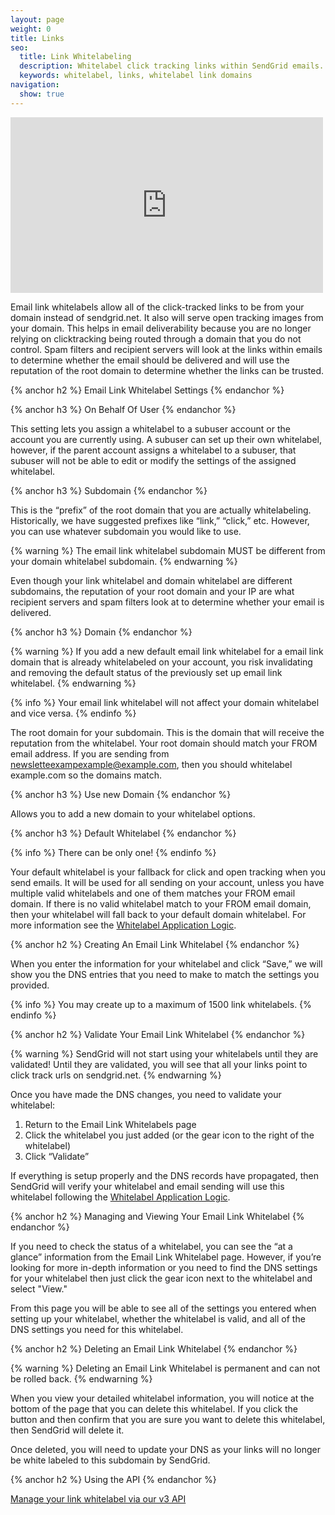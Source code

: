 ```yaml
---
layout: page
weight: 0
title: Links
seo:
  title: Link Whitelabeling
  description: Whitelabel click tracking links within SendGrid emails.
  keywords: whitelabel, links, whitelabel link domains
navigation:
  show: true
---
```


<iframe src="https://player.vimeo.com/video/149664450" width="500" height="281" frameborder="0" webkitallowfullscreen mozallowfullscreen allowfullscreen></iframe>

Email link whitelabels allow all of the click-tracked links to be from your domain instead of sendgrid.net. It also will serve open tracking images from your domain. This helps in email deliverability because you are no longer relying on clicktracking being routed through a domain that you do not control. Spam filters and recipient servers will look at the links within emails to determine whether the email should be delivered and will use the reputation of the root domain to determine whether the links can be trusted.

{% anchor h2 %}
Email Link Whitelabel Settings
{% endanchor %}

{% anchor h3 %}
On Behalf Of User
{% endanchor %}

This setting lets you assign a whitelabel to a subuser account or the account you are currently using. A subuser can set up their own whitelabel, however, if the parent account assigns a whitelabel to a subuser, that subuser will not be able to edit or modify the settings of the assigned whitelabel.

{% anchor h3 %}
Subdomain
{% endanchor %}

This is the “prefix” of the root domain that you are actually whitelabeling. Historically, we have suggested prefixes like “link,” “click,” etc. However, you can use whatever subdomain you would like to use.

{% warning %}
The email link whitelabel subdomain MUST be different from your domain whitelabel subdomain.
{% endwarning %}

Even though your link whitelabel and domain whitelabel are different subdomains, the reputation of your root domain and your IP are what recipient servers and spam filters look at to determine whether your email is delivered.

{% anchor h3 %}
Domain
{% endanchor %}

{% warning %}
If you add a new default email link whitelabel for a email link domain that is already whitelabeled on your account, you risk invalidating and removing the default status of the previously set up email link whitelabel.
{% endwarning %}

{% info %}
Your email link whitelabel will not affect your domain whitelabel and vice versa.
{% endinfo %}

The root domain for your subdomain. This is the domain that will receive the reputation from the whitelabel. Your root domain should match your FROM email address. If you are sending from newsletteexampexample@example.com, then you should whitelabel example.com so the domains match.

{% anchor h3 %}
Use new Domain
{% endanchor %}

Allows you to add a new domain to your whitelabel options.

{% anchor h3 %}
Default Whitelabel
{% endanchor %}

{% info %}
There can be only one!
{% endinfo %}

Your default whitelabel is your fallback for click and open tracking when you send emails. It will be used for all sending on your account, unless you have multiple valid whitelabels and one of them matches your FROM email domain. If there is no valid whitelabel match to your FROM email domain, then your whitelabel will fall back to your default domain whitelabel. For more information see the [Whitelabel Application Logic]({{root_url}}/User_Guide/Settings/Whitelabel/index.html#-Whitelabel-Application-Logic).

{% anchor h2 %}
Creating An Email Link Whitelabel
{% endanchor %}

When you enter the information for your whitelabel and click “Save,” we will show you the DNS entries that you need to make to match the settings you provided.

{% info %}
You may create up to a maximum of 1500 link whitelabels.
{% endinfo %}

{% anchor h2 %}
Validate Your Email Link Whitelabel
{% endanchor %}

{% warning %}
SendGrid will not start using your  whitelabels until they are validated! Until they are validated, you will see that all your links point to click track urls on sendgrid.net.
{% endwarning %}

Once you have made the DNS changes, you need to validate your whitelabel:

1. Return to the Email Link Whitelabels page
2. Click the whitelabel you just added (or the gear icon to the right of the whitelabel)
3. Click “Validate”

If everything is setup properly and the DNS records have propagated, then SendGrid will verify your whitelabel and email sending will use this whitelabel following the [Whitelabel Application Logic]({{root_url}}/User_Guide/Settings/Whitelabel/index.html#-Whitelabel-Application-Logic).

{% anchor h2 %}
Managing and Viewing Your Email Link Whitelabel
{% endanchor %}

If you need to check the status of a whitelabel, you can see the “at a glance” information from the Email Link Whitelabel page. However, if you’re looking for more in-depth information or you need to find the DNS settings for your whitelabel then just click the gear icon next to the whitelabel and select "View."

From this page you will be able to see all of the settings you entered when setting up your whitelabel, whether the whitelabel is valid, and all of the DNS settings you need for this whitelabel.

{% anchor h2 %}
Deleting an Email Link Whitelabel
{% endanchor %}

{% warning %}
Deleting an Email Link Whitelabel is permanent and can not be rolled back.
{% endwarning %}

When you view your detailed whitelabel information, you will notice at the bottom of the page that you can delete this whitelabel. If you click the button and then confirm that you are sure you want to delete this whitelabel, then SendGrid will delete it.

Once deleted, you will need to update your DNS as your links will no longer be white labeled to this subdomain by SendGrid.

{% anchor h2 %}
Using the API
{% endanchor %}

[Manage your link whitelabel via our v3 API]({{root_url}}/API_Reference/Web_API_v3/Whitelabel/links.html)

